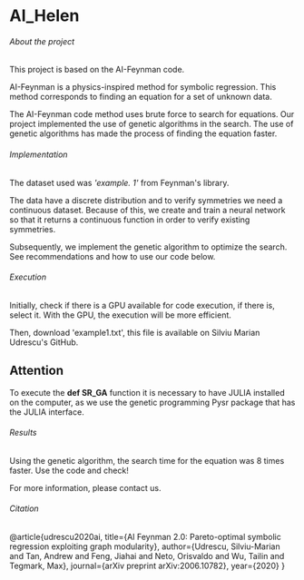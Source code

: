 # AI_Helen

###### About the project

This project is based on the AI-Feynman code.

AI-Feynman is a physics-inspired method for symbolic regression. This method corresponds to finding an equation for a set of unknown data.

The AI-Feynman code method uses brute force to search for equations. Our project implemented the use of genetic algorithms in the search. 
The use of genetic algorithms has made the process of finding the equation faster.

###### Implementation

The dataset used was *'example. 1'* from Feynman's library.

The data have a discrete distribution and to verify symmetries we need a continuous dataset. Because of this, we create and train a neural network so that it returns a continuous function in order to verify existing symmetries.

Subsequently, we implement the genetic algorithm to optimize the search. See recommendations and how to use our code below.

###### Execution

Initially, check if there is a GPU available for code execution, if there is, select it. With the GPU, the execution will be more efficient.

Then, download 'example1.txt', this file is available on Silviu Marian Udrescu's GitHub.

## Attention 

To execute the **def SR_GA** function it is necessary to have JULIA installed on the computer, as we use the genetic programming Pysr package that has the JULIA interface.

###### Results

Using the genetic algorithm, the search time for the equation was 8 times faster. Use the code and check!

For more information, please contact us.

###### Citation
@article{udrescu2020ai,
  title={AI Feynman 2.0: Pareto-optimal symbolic regression exploiting graph modularity},
  author={Udrescu, Silviu-Marian and Tan, Andrew and Feng, Jiahai and Neto, Orisvaldo and Wu, Tailin and Tegmark, Max},
  journal={arXiv preprint arXiv:2006.10782},
  year={2020}
}
